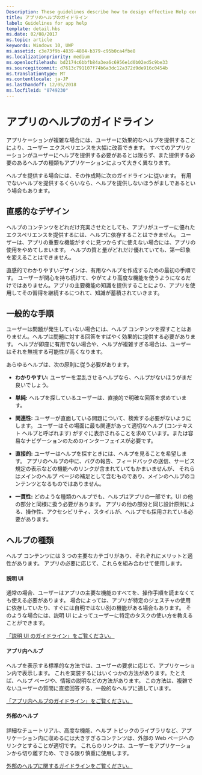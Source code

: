 ```yaml
---
Description: These guidelines describe how to design effective Help content for your app.
title: アプリのヘルプのガイドライン
label: Guidelines for app help
template: detail.hbs
ms.date: 02/08/2017
ms.topic: article
keywords: Windows 10, UWP
ms.assetid: c3e73f9b-4839-4804-b379-c95b0ca4fbe8
ms.localizationpriority: medium
ms.openlocfilehash: bd2174c6bbfb84a3ea6c6956e1d0b02ed5c9be33
ms.sourcegitcommit: d7613c791107f74b6a3dc12a372d9de916c0454b
ms.translationtype: MT
ms.contentlocale: ja-JP
ms.lasthandoff: 12/05/2018
ms.locfileid: "8749230"
---
```

# <a name="guidelines-for-app-help"></a>アプリのヘルプのガイドライン



アプリケーションが複雑な場合には、ユーザーに効果的なヘルプを提供することにより、ユーザー エクスペリエンスを大幅に改善できます。 すべてのアプリケーションがユーザーにヘルプを提供する必要があるとは限らず、また提供する必要のあるヘルプの種類もアプリケーションによって大きく異なります。

ヘルプを提供する場合には、その作成時に次のガイドラインに従います。 有用でないヘルプを提供するくらいなら、ヘルプを提供しないほうがましであるという場合もあります。

## <a name="intuitive-design"></a>直感的なデザイン

ヘルプのコンテンツをどれだけ充実させたとしても、アプリがユーザーに優れたエクスペリエンスを提供するには、ヘルプに依存することはできません。 ユーザーは、アプリの重要な機能がすぐに見つからずに使えない場合には、アプリの使用をやめてしまいます。 ヘルプの質と量がどれだけ優れていても、第一印象を変えることはできません。

直感的でわかりやすいデザインは、有用なヘルプを作成するための最初の手順です。 ユーザーが関心を持ち続けて、やがてより高度な機能を使うようになるだけではありません。アプリの主要機能の知識を提供することにより、アプリを使用してその習得を継続するにつれて、知識が蓄積されていきます。

## <a name="general-instructions"></a>一般的な手順

ユーザーは問題が発生していない場合には、ヘルプ コンテンツを探すことはありません。ヘルプは問題に対する回答をすばやく効果的に提供する必要があります。 ヘルプが即座に有用でない場合や、ヘルプが複雑すぎる場合は、ユーザーはそれを無視する可能性が高くなります。

あらゆるヘルプは、次の原則に従う必要があります。

-   **わかりやすい:** ユーザーを混乱させるヘルプなら、ヘルプがないほうがまだ良いでしょう。

-   **単純:** ヘルプを探しているユーザーは、直接的で明確な回答を求めています。

-   **関連性:** ユーザーが直面している問題について、検索する必要がないようにします。 ユーザーはその場面に最も関連があって適切なヘルプ (コンテキスト ヘルプと呼ばれます) がすぐに表示されることを求めています。または容易なナビゲーションのためのインターフェイスが必要です。

-   **直接的:** ユーザーはヘルプを探すときには、ヘルプを見ることを希望します。 アプリのヘルプの中に、バグの報告、フィードバックの送信、サービス規定の表示などの機能へのリンクが含まれていてもかまいませんが、 それらはメインのヘルプ ページの補足として含むものであり、メインのヘルプのコンテンツとなるものではありません。

-   **一貫性:** どのような種類のヘルプでも、ヘルプはアプリの一部です。UI の他の部分と同様に扱う必要があります。 アプリの他の部分と同じ設計原則による、操作性、アクセシビリティ、スタイルが、ヘルプでも採用されている必要があります。

## <a name="types-of-help"></a>ヘルプの種類

ヘルプ コンテンツには 3 つの主要なカテゴリがあり、それぞれにメリットと適性があります。 アプリの必要に応じて、これらを組み合わせて使用します。

#### <a name="instructional-ui"></a>説明 UI

通常の場合、ユーザーはアプリの主要な機能のすべてを、操作手順を読まなくても使える必要があります。 場合によっては、アプリが特定のジェスチャの使用に依存していたり、すぐには自明ではない別の機能がある場合もあります。 そのような場合には、説明 UI によってユーザーに特定のタスクの使い方を教えることができます。

[「説明 UI のガイドライン」をご覧ください。](instructional-ui.md)

#### <a name="in-app-help"></a>アプリ内ヘルプ

ヘルプを表示する標準的な方法では、ユーザーの要求に応じて、アプリケーション内で表示します。 これを実装するにはいくつかの方法があります。たとえば、ヘルプ ページや、情報の説明などの方法があります。 この方法は、複雑でないユーザーの質問に直接回答する、一般的なヘルプに適しています。

[「アプリ内ヘルプのガイドライン」をご覧ください。](in-app-help.md)

#### <a name="external-help"></a>外部のヘルプ

詳細なチュートリアル、高度な機能、ヘルプ トピックのライブラリなど、アプリケーション内に収めるには大きすぎるコンテンツは、外部の Web ページへのリンクとすることが適切です。 これらのリンクは、ユーザーをアプリケーションから切り離すため、できる限り慎重に使用します。

[外部のヘルプに関するガイドラインをご覧ください。](external-help.md)



